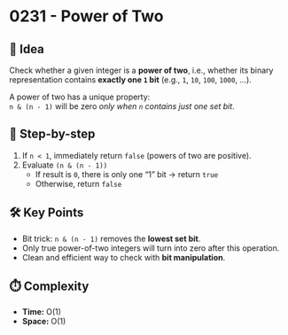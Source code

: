 # 0231 - Power of Two

## 🧠 Idea

Check whether a given integer is a **power of two**, i.e., whether its binary representation contains **exactly one `1` bit** (e.g., `1`, `10`, `100`, `1000`, ...).

A power of two has a unique property:  
`n & (n - 1)` will be zero *only when `n` contains just one set bit*.

## 🔁 Step-by-step

1. If `n < 1`, immediately return `false` (powers of two are positive).
2. Evaluate `(n & (n - 1))`
   - If result is `0`, there is only one “1” bit → return `true`
   - Otherwise, return `false`

## 🛠️ Key Points

- Bit trick: `n & (n - 1)` removes the **lowest set bit**.
- Only true power-of-two integers will turn into zero after this operation.
- Clean and efficient way to check with **bit manipulation**.

## ⏱️ Complexity

- **Time:** O(1)
- **Space:** O(1)
